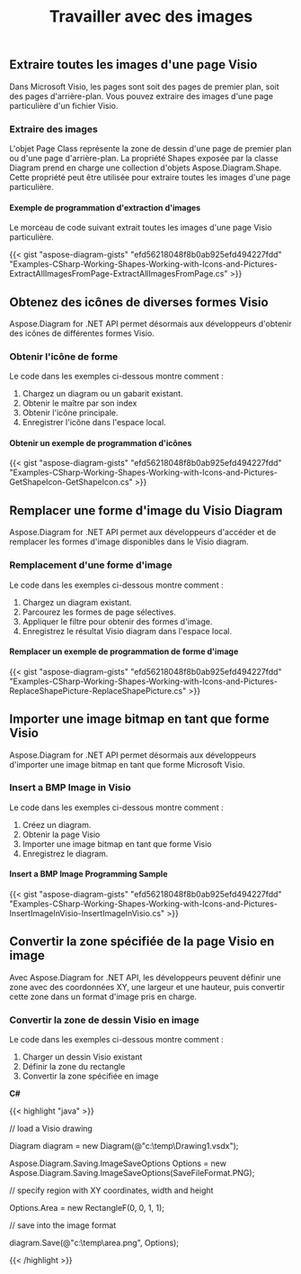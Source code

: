 ﻿---
title: Travailler avec des images
type: docs
weight: 60
url: /fr/net/working-with-images/
description: Cette section explique comment insérer ou obtenir une image à partir d'une page visio avec Aspose.Diagram.
---
## **Extraire toutes les images d'une page Visio**
Dans Microsoft Visio, les pages sont soit des pages de premier plan, soit des pages d'arrière-plan. Vous pouvez extraire des images d'une page particulière d'un fichier Visio.
### **Extraire des images**
L'objet Page Class représente la zone de dessin d'une page de premier plan ou d'une page d'arrière-plan. La propriété Shapes exposée par la classe Diagram prend en charge une collection d'objets Aspose.Diagram.Shape. Cette propriété peut être utilisée pour extraire toutes les images d'une page particulière.
#### **Exemple de programmation d'extraction d'images**
Le morceau de code suivant extrait toutes les images d'une page Visio particulière.

{{< gist "aspose-diagram-gists" "efd56218048f8b0ab925efd494227fdd" "Examples-CSharp-Working-Shapes-Working-with-Icons-and-Pictures-ExtractAllImagesFromPage-ExtractAllImagesFromPage.cs" >}}
## **Obtenez des icônes de diverses formes Visio**
Aspose.Diagram for .NET API permet désormais aux développeurs d'obtenir des icônes de différentes formes Visio.
### **Obtenir l'icône de forme**
Le code dans les exemples ci-dessous montre comment :

1. Chargez un diagram ou un gabarit existant.
1. Obtenir le maître par son index
1. Obtenir l'icône principale.
1. Enregistrer l'icône dans l'espace local.
#### **Obtenir un exemple de programmation d'icônes**
{{< gist "aspose-diagram-gists" "efd56218048f8b0ab925efd494227fdd" "Examples-CSharp-Working-Shapes-Working-with-Icons-and-Pictures-GetShapeIcon-GetShapeIcon.cs" >}}
## **Remplacer une forme d'image du Visio Diagram**
Aspose.Diagram for .NET API permet aux développeurs d'accéder et de remplacer les formes d'image disponibles dans le Visio diagram.
### **Remplacement d'une forme d'image**
Le code dans les exemples ci-dessous montre comment :

1. Chargez un diagram existant.
1. Parcourez les formes de page sélectives.
1. Appliquer le filtre pour obtenir des formes d'image.
1. Enregistrez le résultat Visio diagram dans l'espace local.
#### **Remplacer un exemple de programmation de forme d'image**
{{< gist "aspose-diagram-gists" "efd56218048f8b0ab925efd494227fdd" "Examples-CSharp-Working-Shapes-Working-with-Icons-and-Pictures-ReplaceShapePicture-ReplaceShapePicture.cs" >}}
## **Importer une image bitmap en tant que forme Visio**
Aspose.Diagram for .NET API permet désormais aux développeurs d'importer une image bitmap en tant que forme Microsoft Visio.
### **Insert a BMP Image in Visio**
Le code dans les exemples ci-dessous montre comment :

1. Créez un diagram.
1. Obtenir la page Visio
1. Importer une image bitmap en tant que forme Visio
1. Enregistrez le diagram.
#### **Insert a BMP Image Programming Sample**
{{< gist "aspose-diagram-gists" "efd56218048f8b0ab925efd494227fdd" "Examples-CSharp-Working-Shapes-Working-with-Icons-and-Pictures-InsertImageInVisio-InsertImageInVisio.cs" >}}
## **Convertir la zone spécifiée de la page Visio en image**
Avec Aspose.Diagram for .NET API, les développeurs peuvent définir une zone avec des coordonnées XY, une largeur et une hauteur, puis convertir cette zone dans un format d'image pris en charge.
### **Convertir la zone de dessin Visio en image**
Le code dans les exemples ci-dessous montre comment :

1. Charger un dessin Visio existant
1. Définir la zone du rectangle
1. Convertir la zone spécifiée en image

**C#**

{{< highlight "java" >}}

 // load a Visio drawing

Diagram diagram = new Diagram(@"c:\temp\Drawing1.vsdx");

Aspose.Diagram.Saving.ImageSaveOptions Options = new Aspose.Diagram.Saving.ImageSaveOptions(SaveFileFormat.PNG);

// specify region with XY coordinates, width and height

Options.Area = new RectangleF(0, 0, 1, 1);

// save into the image format

diagram.Save(@"c:\temp\area.png", Options);

{{< /highlight >}}
